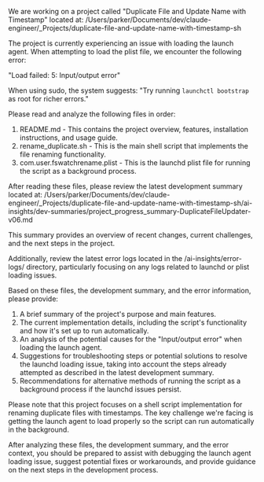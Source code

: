 We are working on a project called "Duplicate File and Update Name with Timestamp" located at:
/Users/parker/Documents/dev/claude-engineer/_Projects/duplicate-file-and-update-name-with-timestamp-sh

The project is currently experiencing an issue with loading the launch agent. When attempting to load the plist file, we encounter the following error:

"Load failed: 5: Input/output error"

When using sudo, the system suggests:
"Try running `launchctl bootstrap` as root for richer errors."

Please read and analyze the following files in order:

1. README.md - This contains the project overview, features, installation instructions, and usage guide.
2. rename_duplicate.sh - This is the main shell script that implements the file renaming functionality.
3. com.user.fswatchrename.plist - This is the launchd plist file for running the script as a background process.

After reading these files, please review the latest development summary located at:
/Users/parker/Documents/dev/claude-engineer/_Projects/duplicate-file-and-update-name-with-timestamp-sh/ai-insights/dev-summaries/project_progress_summary-DuplicateFileUpdater-v06.md

This summary provides an overview of recent changes, current challenges, and the next steps in the project.

Additionally, review the latest error logs located in the /ai-insights/error-logs/ directory, particularly focusing on any logs related to launchd or plist loading issues.

Based on these files, the development summary, and the error information, please provide:
1. A brief summary of the project's purpose and main features.
2. The current implementation details, including the script's functionality and how it's set up to run automatically.
3. An analysis of the potential causes for the "Input/output error" when loading the launch agent.
4. Suggestions for troubleshooting steps or potential solutions to resolve the launchd loading issue, taking into account the steps already attempted as described in the latest development summary.
5. Recommendations for alternative methods of running the script as a background process if the launchd issues persist.

Please note that this project focuses on a shell script implementation for renaming duplicate files with timestamps. The key challenge we're facing is getting the launch agent to load properly so the script can run automatically in the background.

After analyzing these files, the development summary, and the error context, you should be prepared to assist with debugging the launch agent loading issue, suggest potential fixes or workarounds, and provide guidance on the next steps in the development process.